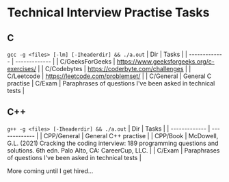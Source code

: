 # Technical Interview Practise Tasks

## C
`gcc -g <files> [-lm] [-Iheaderdir] && ./a.out`
| Dir     | Tasks     |
| ------------- | ------------- |
| C/GeeksForGeeks | https://www.geeksforgeeks.org/c-exercises/ |
| C/Codebytes | https://coderbyte.com/challenges |
| C/Leetcode | https://leetcode.com/problemset/ |
| C/General | General C practise
| C/Exam | Paraphrases of questions I've been asked in technical tests |

## C++
`g++ -g <files> [-Iheaderdir] && ./a.out`
| Dir     | Tasks     |
| ------------- | ------------- |
| CPP/General | General C++ practise |
| CPP/Book | McDowell, G.L. (2021) Cracking the coding interview: 189 programming questions and solutions. 6th edn. Palo Alto, CA: CareerCup, LLC. |
| C/Exam | Paraphrases of questions I've been asked in technical tests |

More coming until I get hired...